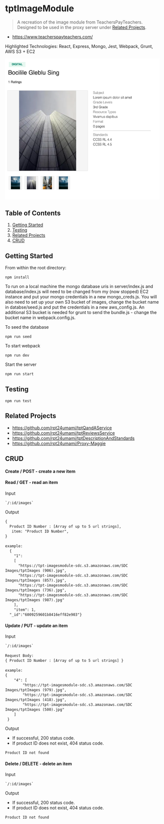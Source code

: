 # tptImageModule

> A recreation of the image module from TeachersPayTeachers. Designed to be used in the proxy server under [Related Projects](#Related).

- https://www.teacherspayteachers.com/

Highlighted Technologies: React, Express, Mongo, Jest, Webpack, Grunt, AWS S3 + EC2

![Image Module Screenshot](./image_module_screenshot.png)

## Table of Contents

1. [Getting Started](#Getting)
2. [Testing](#Testing)
3. [Related Projects](#Related)
4. [CRUD](#CRUD)

## Getting Started

From within the root directory:

```
npm install
```

To run on a local machine the mongo database uris in server/index.js and database/index.js will need to be changed from my (now stopped) EC2 instance and put your mongo credentials in a new mongo_creds.js. You will also need to set up your own S3 bucket of images, change the bucket name in databse/seed.js and put the credentials in a new aws_config.js. An additional S3 bucket is needed for grunt to send the bundle.js - change the bucket name in webpack.config.js.

To seed the database

```
npm run seed
```

To start webpack

```
npm run dev
```

Start the server

```
npm run start
```

## Testing

```
npm run test
```

## Related Projects

- https://github.com/rpt24umami/tptQandAService
- https://github.com/rpt24umami/tptReviewsService
- https://github.com/rpt24umami/tptDescriptionAndStandards
- https://github.com/rpt24umami/Proxy-Maggie

## CRUD

#### Create / POST - create a new item

#### Read / GET - read an item

Input

```
`/:id/images`
```

Output

```
{
  Product ID Number : [Array of up to 5 url strings],
   item: "Product ID Number",
}

example:
  {
    "1":
    [
      "https://tpt-imagesmodule-sdc.s3.amazonaws.com/SDC Images/tptImages (906).jpg",
      "https://tpt-imagesmodule-sdc.s3.amazonaws.com/SDC Images/tptImages (857).jpg",
      "https://tpt-imagesmodule-sdc.s3.amazonaws.com/SDC Images/tptImages (736).jpg",
      "https://tpt-imagesmodule-sdc.s3.amazonaws.com/SDC Images/tptImages (987).jpg"
    ],
    "item": 1,
  "_id":"6009259601b8416eff82e903"}
```

#### Update / PUT - update an item

Input

```
`/:id/images`

Request Body:
{ Product ID Number : [Array of up to 5 url strings] }

example:
{
    "4": [
        "https://tpt-imagesmodule-sdc.s3.amazonaws.com/SDC Images/tptImages (979).jpg",
        "https://tpt-imagesmodule-sdc.s3.amazonaws.com/SDC Images/tptImages (418).jpg",
        "https://tpt-imagesmodule-sdc.s3.amazonaws.com/SDC Images/tptImages (500).jpg"
    ]
 }
```

Output

- If successful, 200 status code.
- If product ID does not exist, 404 status code.

```
Product ID not found
```

#### Delete / DELETE - delete an item

Input

```
`/:id/images`
```

Output

- If successful, 200 status code.
- If product ID does not exist, 404 status code.

```
Product ID not found
```
